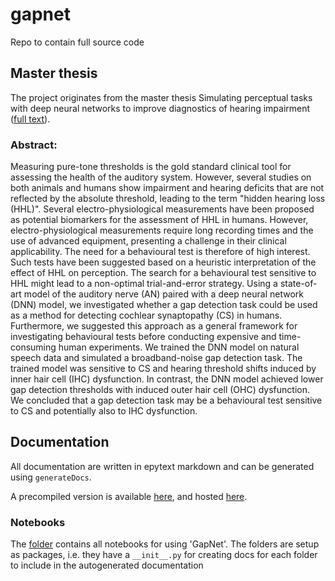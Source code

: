 # gapnet

Repo to contain full source code


## Master thesis

The project originates from the master thesis Simulating perceptual tasks with deep neural networks to improve diagnostics of hearing impairment
([full text](https://fulltext-gateway.cvt.dk/oafilestore?oid=624d7509610dfe20b13a2b14&targetid=624d75094aace9106e2219a5)).

### Abstract:

Measuring pure-tone thresholds is the gold standard clinical tool for assessing the health of the auditory system.
However, several studies on both animals and humans show impairment and hearing deficits that are not reflected by the absolute threshold, leading to the term "hidden hearing loss (HHL)".
Several electro-physiological measurements have been proposed as potential biomarkers for the assessment of HHL in humans.
However, electro-physiological measurements require long recording times and the use of advanced equipment, presenting a challenge in their clinical applicability.
The need for a behavioural test is therefore of high interest. Such tests have been suggested based on a heuristic interpretation of the effect of HHL on perception.
The search for a behavioural test sensitive to HHL might lead to a non-optimal trial-and-error strategy.
Using a state-of-art model of the auditory nerve (AN) paired with a deep neural network (DNN) model, we investigated whether a gap detection task could be used as a method for detecting cochlear synaptopathy (CS) in humans.
Furthermore, we suggested this approach as a general framework for investigating behavioural tests before conducting expensive and time-consuming human experiments.
We trained the DNN model on natural speech data and simulated a broadband-noise gap detection task.
The trained model was sensitive to CS and hearing threshold shifts induced by inner hair cell (IHC) dysfunction.
In contrast, the DNN model achieved lower gap detection thresholds with induced outer hair cell (OHC) dysfunction.
We concluded that a gap detection task may be a behavioural test sensitive to CS and potentially also to IHC dysfunction.




## Documentation

All documentation are written in epytext markdown and can be generated using `generateDocs`.

A precompiled version is available [here](docs/api), and hosted [here](https://pjnr1.github.io/gapnet/api/index.html).


### Notebooks

The [folder](notebooks) contains all notebooks for using 'GapNet'.
The folders are setup as packages, i.e. they have a `__init__.py` for creating docs for each folder to include in the 
autogenerated documentation
